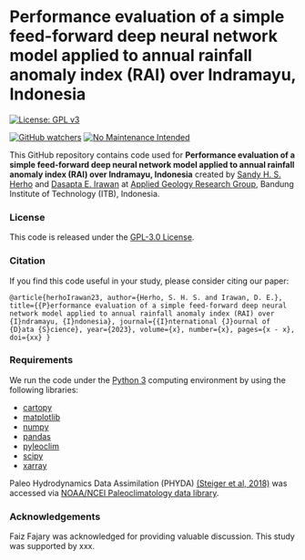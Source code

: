 # Performance evaluation of a simple feed-forward deep neural network model applied to annual rainfall anomaly index (RAI) over Indramayu, Indonesia

[![License: GPL v3](https://img.shields.io/badge/License-GPLv3-blue.svg)](https://www.gnu.org/licenses/gpl-3.0)

[![GitHub watchers](https://img.shields.io/github/watchers/Naereen/StrapDown.js.svg?style=social&label=Watch&maxAge=2592000)](https://github.com/sandyherho/IndraAnnDeepEval/watchers)
[![No Maintenance Intended](http://unmaintained.tech/badge.svg)](http://unmaintained.tech/)


This GitHub repository contains code used for **Performance evaluation of a simple feed-forward deep neural network model applied to annual rainfall anomaly index (RAI) over Indramayu, Indonesia** created by [Sandy H. S. Herho](https://scholar.google.com/citations?user=uYQgjxMAAAAJ&hl=id) and [Dasapta E. Irawan](https://scholar.google.com/citations?user=Myvc78MAAAAJ&hl=en) at [Applied Geology Research Group](https://itb.ac.id/applied-geology-research-group), Bandung Institute of Technology (ITB), Indonesia.

### License
This code is released under the [GPL-3.0 License](https://github.com/sandyherho/IndraAnnDeepEval/blob/main/LICENSE.txt).

### Citation
If you find this code useful in your study, please  consider citing our paper:


`
@article{herhoIrawan23,
         author={Herho, S. H. S. and Irawan, D. E.},
         title={{P}erformance evaluation of a simple feed-forward deep neural network model applied to annual rainfall anomaly index (RAI) over {I}ndramayu, {I}ndonesia},
         journal={{I}nternational {J}ournal of {D}ata {S}cience},
         year={2023},
         volume={x},
         number={x},
         pages={x - x},
         doi={xx}
}
`

### Requirements

We run the code under the [Python 3](https://www.python.org/) computing environment by using the following libraries:

- [cartopy](https://scitools.org.uk/cartopy/docs/latest/)
- [matplotlib](https://matplotlib.org/)
- [numpy](https://numpy.org/)
- [pandas](https://pandas.pydata.org/)
- [pyleoclim](https://pyleoclim-util.readthedocs.io/)
- [scipy](https://scipy.org/)
- [xarray](https://docs.xarray.dev/en/)

Paleo Hydrodynamics Data Assimilation (PHYDA) [(Steiger et al, 2018)](https://www.nature.com/articles/sdata201886) was accessed via [NOAA/NCEI Paleoclimatology data library](https://www.ncei.noaa.gov/access/paleo-search/study/24230).

### Acknowledgements

Faiz Fajary was acknowledged for providing valuable discussion. This study was supported by xxx.
